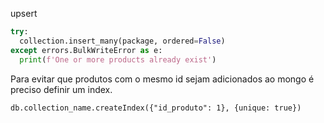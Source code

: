 upsert

```python
try:
  collection.insert_many(package, ordered=False)
except errors.BulkWriteError as e:
  print(f'One or more products already exist')
```

Para evitar que produtos com o mesmo id sejam adicionados ao mongo é preciso definir um index.  

```
db.collection_name.createIndex({"id_produto": 1}, {unique: true})
```